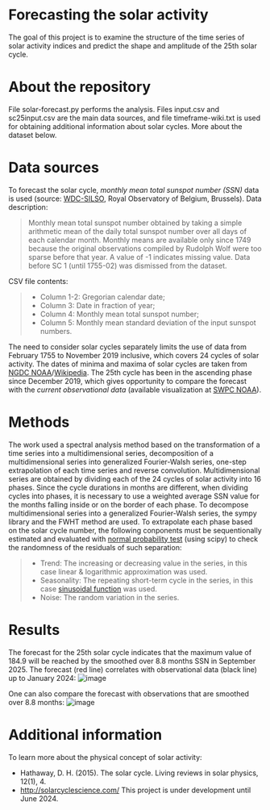 # Forecasting the solar activity
The goal of this project is to examine the structure of the time series of solar activity indices and predict the shape and amplitude of the 25th solar cycle.

# About the repository
File solar-forecast.py performs the analysis. Files input.csv and sc25input.csv are the main data sources, and file timeframe-wiki.txt is used for obtaining additional information about solar cycles. More about the dataset below.

# Data sources
To forecast the solar cycle, *monthly mean total sunspot number (SSN)* data is used (source: [WDC-SILSO](https://www.sidc.be/SILSO/datafiles), Royal Observatory of Belgium, Brussels). Data description:
> Monthly mean total sunspot number obtained by taking a simple arithmetic mean of the daily total sunspot number over all days of each calendar month. Monthly means are available only since 1749 because the original observations compiled by Rudolph Wolf were too sparse before that year. A value of -1 indicates missing value. Data before SC 1 (until 1755-02) was dismissed from the dataset.

CSV file contents:
> * Column 1-2: Gregorian calendar date;
> * Column 3: Date in fraction of year;
> * Column 4: Monthly mean total sunspot number;
> * Column 5: Monthly mean standard deviation of the input sunspot numbers.

The need to consider solar cycles separately limits the use of data from February 1755 to November 2019 inclusive, which covers 24 cycles of solar activity. The dates of minima and maxima of solar cycles are taken from [NGDC NOAA](https://www.ngdc.noaa.gov/stp/space-weather/solar-data/solar-indices/sunspot-numbers/cycle-data/table_cycle-dates_maximum-minimum.txt)/[Wikipedia](https://en.wikipedia.org/wiki/List_of_solar_cycles). The 25th cycle has been in the ascending phase since December 2019, which gives opportunity to compare the forecast with the *current observational data* (available visualization at [SWPC NOAA](https://www.swpc.noaa.gov/products/solar-cycle-progression)).

# Methods
The work used a spectral analysis method based on the transformation of a time series into a multidimensional series, decomposition of a multidimensional series into generalized Fourier-Walsh series, one-step extrapolation of each time series and reverse convolution. 
Multidimensional series are obtained by dividing each of the 24 cycles of solar activity into 16 phases. Since the cycle durations in months are different, when dividing cycles into phases, it is necessary to use a weighted average SSN value for the months falling inside or on the border of each phase.
To decompose multidimensional series into a generalized Fourier-Walsh series, the sympy library and the FWHT method are used. To extrapolate each phase based on the solar cycle number, the following conponents must be sequentionally estimated and evaluated with [normal probability test](https://en.wikipedia.org/wiki/Normal_probability_plot ) (using scipy) to check the randomness of the residuals of such separation:
> *   Trend: The increasing or decreasing value in the series, in this case linear & logarithmic approximation was used.
> *   Seasonality: The repeating short-term cycle in the series, in this case [sinusoidal function](https://stats.blue/Stats_Suite/sinusoidal_regression_calculator.html) was used.
> *   Noise: The random variation in the series.

# Results
The forecast for the 25th solar cycle indicates that the maximum value of 184.9 will be reached by the smoothed over 8.8 months SSN in September 2025. The forecast (red line) correlates with observational data (black line) up to January 2024:
![image](https://github.com/irinazobova/solar-activity-forecast/assets/141981835/f9629652-7f2e-4db0-98ad-4ca7841bd554)

One can also compare the forecast with observations that are smoothed over 8.8 months:
![image](https://github.com/irinazobova/solar-activity-forecast/assets/141981835/0acc90aa-5ddb-4c83-aaa6-cb49232540a7)

# Additional information
To learn more about the physical concept of solar activity:
*  Hathaway, D. H. (2015). The solar cycle. Living reviews in solar physics, 12(1), 4. 
*  http://solarcyclescience.com/
This project is under development until June 2024.
